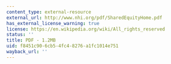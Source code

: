 ```yaml
---
content_type: external-resource
external_url: http://www.nhi.org/pdf/SharedEquityHome.pdf
has_external_license_warning: true
license: https://en.wikipedia.org/wiki/All_rights_reserved
status: ''
title: PDF - 1.2MB
uid: f8451c90-6cb5-4fc4-8276-a1fc1014e751
wayback_url: ''
---
```


